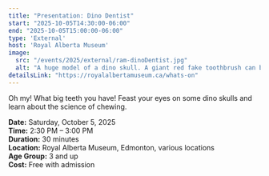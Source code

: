 ```yaml
---
title: "Presentation: Dino Dentist"
start: "2025-10-05T14:30:00-06:00"
end: "2025-10-05T15:00:00-06:00"
type: 'External'
host: 'Royal Alberta Museum'
image:
  src: "/events/2025/external/ram-dinoDentist.jpg"
  alt: "A huge model of a dino skull. A giant red fake toothbrush can be seen behind the dino's open mouth."
detailsLink: "https://royalalbertamuseum.ca/whats-on"
---
```


Oh my! What big teeth you have! Feast your eyes on some dino skulls and learn about the science of chewing.

**Date:** Saturday, October 5, 2025  
**Time:** 2:30 PM – 3:00 PM  
**Duration:** 30 minutes  
**Location:** Royal Alberta Museum, Edmonton, various locations  
**Age Group:** 3 and up  
**Cost:** Free with admission